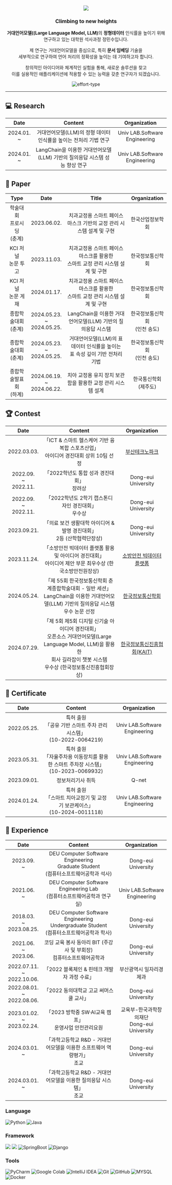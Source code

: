 <!--![header](https://capsule-render.vercel.app/api?type=waving&color=auto&height=200&section=header&text=JUNG%20MIN%20SU&fontSize=90&animation=twinkling&fontColor=c9d1d9)--> 
<h1 align="center">
  <a href="https://git.io/typing-svg">
    <img src = "https://readme-typing-svg.herokuapp.com?size=30&center=true&vCenter=true&lines=I'm+Jung+Min+Su+%F0%9F%91%8B;">
  </a>
</h1>
<h3 align ="center"> Climbing to new heights </h3>
<p align ="center"> <strong>거대언어모델((Large Language Model, LLM)</strong>의 <strong>정형데이터</strong> 인식률을 높이기 위해 연구하고 있는 대학원 석사과정 정민수입니다. </p>
<p align ="center"> 제 연구는 거대언어모델을 중심으로, 특히 <strong>문서 임베딩</strong> 기술을 <br>세부적으로 연구하여 언어 처리의 정확성을 높이는 데 기여하고자 합니다. </p>
<p align ="center"> 창의적인 아이디어와 체계적인 실험을 통해, 새로운 솔루션을 찾고 </br>이를 실용적인 애플리케이션에 적용할 수 있는 능력을 갖춘 연구자가 되겠습니다. </p>

<p align="center"> <img src="https://komarev.com/ghpvc/?username=effort-type&label=PROFILE+VIEWS" alt="effort-type"> 
<hr>

## 💻 Research
|              Date              |                             Content                              |                         Organization                          |
|:------------------------------:|:----------------------------------------------------------------:|:-------------------------------------------------------------:|
| 2024.01.   </br>~ |              거대언어모델(LLM)의 정형 데이터 인식률을 높이는 전처리 기법 연구              |                 Univ LAB.Software Engineering                 |
| 2024.01.   </br>~ | LangChain을 이용한 거대언어모델(LLM) 기반의 질의응답 시스템 성능 향상 연구 |                 Univ LAB.Software Engineering                 |

## 📰 Paper
|          Type          |    Date    |                       Title                       |     Organization     |
|:----------------------:|:----------:|:-------------------------------------------------:|:--------------------:|
| 학술대회</br>프로시딩</br>(춘계) | 2023.06.02. |      치과교정용 스마트 페이스마스크 기반의 교정 관리 시스템 설계 및 구현       |       한국산업정보학회       |
|   KCI 저널 </br>논문 투고    | 2023.11.03. |  치과교정용 스마트 페이스마스크를 활용한<br/>스마트 교정 관리 시스템 설계 및 구현  |       한국정보통신학회       |
|   KCI 저널 </br>논문 게재    | 2024.01.17. |  치과교정용 스마트 페이스마스크를 활용한<br/>스마트 교정 관리 시스템 설계 및 구현  |       한국정보통신학회       |
|    종합학술대회</br>(춘계)     | 2024.05.23. </br>~</br> 2024.05.25. |      LangChain을 이용한 거대언어모델(LLM) 기반의 질의응답 시스템      | 한국정보통신학회</br>(인천 송도) |
|    종합학술대회</br>(춘계)     | 2024.05.23. </br>~</br> 2024.05.25. | 거대언어모델(LLM)의 표 데이터 인식률을 높이는</br>표 속성 깊이 기반 전처리 기법 | 한국정보통신학회</br>(인천 송도) |
|    종합학술발표회</br>(하계)    | 2024.06.19. </br>~</br> 2024.06.22. |        치아 교정용 유지 장치 보관함을 활용한 교정 관리 시스템 설계         |  한국통신학회</br>(제주도)  |

## 🏆 Contest

|              Date              |                           Content                           |                                                  Organization                                                   |
|:------------------------------:| :----------------------------------------------------------: |:---------------------------------------------------------------------------------------------------------------:|
|          2022.03.03.           | 「ICT & 스마트 헬스케어 기반 융복합 스포츠산업」</br>아이디어 경진대회 상위 10팀 선정 |     [부산테크노파크](https://www.btp.or.kr/?action=BD0000M&pagecode=P000000296&command=View&idx=13672&language=KR)     |
| 2022.09.   </br>~</br>2022.11. | 「2022학년도 통합 성과 경진대회」<br/>장려상|                                               Dong-eui University                                               |
|   2022.09.   </br>~</br>2022.11.    | 「2022학년도 2학기 캡스톤디자인 경진대회」<br/>우수상|                                               Dong-eui University                                               |
|          2023.09.21.           | 「의료 보건 생활대학 아이디어 & 발명 경진대회」</br>2등 (산학협력단장상)|                                               Dong-eui University                                               |
|          2023.11.24.           | 「소방안전 빅데이터 플랫폼 활용 및 아이디어 경진대회」</br>아이디어 제안 부문 최우수상 (한국소방안전원장상) | [소방안전 빅데이터 플랫폼](https://www.btp.or.kr/?action=BD0000M&pagecode=P000000296&command=View&idx=13672&language=KR) |
|          2024.05.24.           | 「제 55회 한국정보통신학회 춘계종합학술대회 - 일반 세션」</br> LangChain을 이용한 거대언어모델(LLM) 기반의 질의응답 시스템 </br> 우수 논문 선정| [한국정보통신학회](https://kiice.org/141) |
|          2024.07.29.           | 「제 5회 제5회 디지털 신기술 아이디어 경진대회」</br> 오픈소스 거대언어모델(Large Language Model, LLM)을 활용한 </br>회사 길라잡이 챗봇 시스템 </br> 우수상 (한국정보통신진흥협회장상) | [한국정보통신진흥협회(KAIT)]([https://www.baeulang.kr/bbs/board.php?bo_table=notice&wr_id=75]) |


## 📃 Certificate
|    Date     |                           Content                           |                         Organization                          |
|:-----------:| :----------------------------------------------------------: |:-------------------------------------------------------------:|
| 2022.05.25. | 특허 출원<br/>「공유 기반 스마트 주차 관리 시스템」</br>(10-2022-0064219)|                 Univ LAB.Software Engineering                 |
| 2023.05.31. | 특허 출원<br/>「자율주차용 이동장치를 활용한 스마트 주차장 시스템」</br>(10-2023-0069932)|                 Univ LAB.Software Engineering                 |
| 2023.09.01. | 정보처리기사 취득|                             Q-net                             |
|       2024.01.24.      | 특허 출원<br/>「스마트 치아교정기 및 교정기 보관케이스」</br>(10-2024-0011118)|                 Univ LAB.Software Engineering                 |


## 📆 Experience

|                Date                |                                     Content                                      |                         Organization                          |
|:----------------------------------:|:--------------------------------------------------------------------------------:|:-------------------------------------------------------------:|
|      2023.09.    </br>~</br>       |   DEU Computer Software Engineering</br>Graduate Student<br/>(컴퓨터소프트웨어공학과 석사)    |                      Dong-eui University                      |
|       2021.06.   </br>~</br>       |           DEU Computer Software Engineering Lab<br/>(컴퓨터소프트웨어공학과 연구실)            |                 Univ LAB.Software Engineering                 |
| 2018.03.    </br>~</br>2023.08.25. | DEU Computer Software Engineering<br/>Undergraduate Student<br/>(컴퓨터소프트웨어공학과 학사) |                      Dong-eui University                      |
|   2021.06.</br>~</br>2023.06.   |                   코딩 교육 봉사 동아리 BIT (주강사 및 부회장)</br>컴퓨터소프트웨어공학과                   |                      Dong-eui University                      |
| 2022.07.11. </br>~</br>2022.10.06.  |                           「2022 블록체인 & 핀테크 개발자 과정 수료」                            |                         부산광역시 일자리경제과                          |
| 2022.08.01. </br>~</br>2022.08.06.  |                             「2022 동의대학교 고교 써머스쿨 교사」                              |                      Dong-eui University                      |
| 2023.01.02. </br>~</br>2023.02.24.  |                      「2023 방학중 SW·AI교육 캠프」</br>운영사업 안전관리요원                       |             교육부-한국과학창의재단</br>Dong-eui University              |
| 2024.03.01. </br>~</br>  |                             「과학고등학교 R&D - 거대언어모델을 이용한 소프트웨어 역량평가」</br>조교                              |                      Dong-eui University                      |
| 2024.03.01. </br>~</br>  |                             「과학고등학교 R&D - 거대언어모델을 이용한 질의응답 시스템」</br>조교                              |                      Dong-eui University                      |


### Language  
![Python](https://img.shields.io/badge/Python-3776AB?style=flat-square&logo=Python&logoColor=white)
![Java](https://img.shields.io/badge/Java-FE2E2E?style=flat-square&logo=Java&logoColor=white)


### Framework
<img src="https://img.shields.io/badge/LangChain-000000?style=flat-square&logoColor=white"/></a>
<img src="https://img.shields.io/badge/Pytorch-EE4C2C?style=flat-square&logo=Pytorch&logoColor=white"/></a>
![SpringBoot](https://img.shields.io/badge/SpringBoot-6DB33F?style=flat-square&logo=SpringBoot&logoColor=white)
![Django](https://camo.githubusercontent.com/ece750b9cc12db0b7457e0cc01ad344252464a2b0a871cf33ceb57c6e55d7017/68747470733a2f2f696d672e736869656c64732e696f2f62616467652f646a616e676f2d3039324532303f7374796c653d666c61742d737175617265266c6f676f3d646a616e676f266c6f676f436f6c6f723d7768697465)
<!--🦜️🔗-->


### Tools
![PyCharm](https://camo.githubusercontent.com/232416141478dd7b5fd48c4b6b71dbb8635c0f286554c8a8a46cfc40a5c4de0a/68747470733a2f2f696d672e736869656c64732e696f2f62616467652f5079436861726d2d3030303030303f7374796c653d666c61742d737175617265266c6f676f3d5079436861726d266c6f676f436f6c6f723d7768697465)
![Google Colab](https://camo.githubusercontent.com/8e5468d985a00c9814f4f66fbe1f88f524df046a093032887f032cd3558cae47/68747470733a2f2f696d672e736869656c64732e696f2f62616467652f476f6f676c6520436f6c61622d4639414230303f7374796c653d666c61742d737175617265266c6f676f3d476f6f676c6520436f6c6162266c6f676f436f6c6f723d7768697465)
![IntelliJ IDEA](https://img.shields.io/badge/IntelliJ_IDEA-E34F26?style=flat-square&logo=IntelliJ-IDEA&logoColor=white)
![Git](https://img.shields.io/badge/Git-F05032?style=flat-square&logo=Git&logoColor=white)
![GitHub](https://img.shields.io/badge/GitHub-FFFFFF?style=flat-square&logo=GitHub&logoColor=black)
![MYSQL](https://img.shields.io/badge/MySQL-4479A1?style=flat-square&logo=MySQL&logoColor=white)
![Docker](https://img.shields.io/badge/Docker-2496ED?style=flat-square&logo=Docker&logoColor=white)

<!--|Type|Date|Contents|Organization|
|Student|2017.03 ~ 2023.2|Department of Computer Software Engineering|Dongeui University| -->
<!--h2 align="center"> Todo💦 </h2>  
<img src="https://img.shields.io/badge/React-61DAFB?style=flat-square&logo=React&logoColor=white" /-->

<!--
**effort-type/effort-type** is a ✨ _special_ ✨ repository because its `README.md` (this file) appears on your GitHub profile.

Here are some ideas to get you started:

- 🔭 I’m currently working on ...
- 🌱 I’m currently learning ...
- 👯 I’m looking to collaborate on ...
- 🤔 I’m looking for help with ...
- 💬 Ask me about ...
- 📫 How to reach me: ...
- 😄 Pronouns: ...
- ⚡ Fun fact: ...
-->


<!--
**effort-type/effort-type** is a ✨ _special_ ✨ repository because its `README.md` (this file) appears on your GitHub profile.

Here are some ideas to get you started:

- 🔭 I’m currently working on ...
- 🌱 I’m currently learning ...
- 👯 I’m looking to collaborate on ...
- 🤔 I’m looking for help with ...
- 💬 Ask me about ...
- 📫 How to reach me: ...
- 😄 Pronouns: ...
- ⚡ Fun fact: ...
-->
